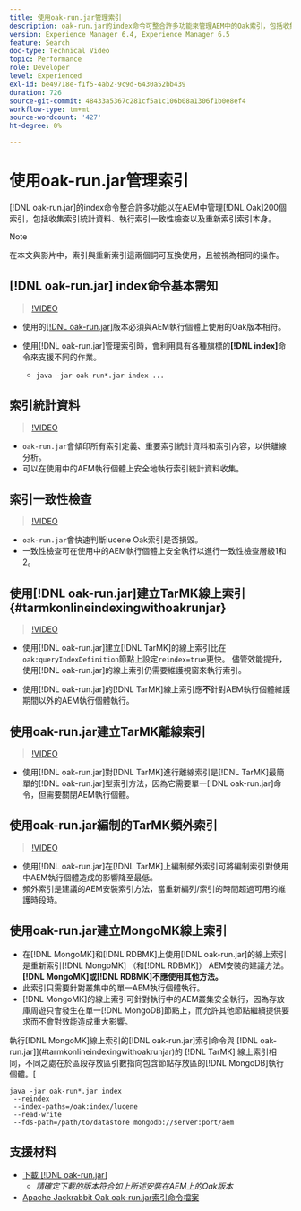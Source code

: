 ```yaml
---
title: 使用oak-run.jar管理索引
description: oak-run.jar的index命令可整合許多功能來管理AEM中的Oak索引，包括收集索引統計資料、執行索引一致性檢查以及重新索引索引本身。
version: Experience Manager 6.4, Experience Manager 6.5
feature: Search
doc-type: Technical Video
topic: Performance
role: Developer
level: Experienced
exl-id: be49718e-f1f5-4ab2-9c9d-6430a52bb439
duration: 726
source-git-commit: 48433a5367c281cf5a1c106b08a1306f1b0e8ef4
workflow-type: tm+mt
source-wordcount: '427'
ht-degree: 0%

---
```


# 使用oak-run.jar管理索引

[!DNL oak-run.jar]的index命令整合許多功能以在AEM中管理[!DNL Oak]200個索引，包括收集索引統計資料、執行索引一致性檢查以及重新索引索引本身。

>[!NOTE]
>
>在本文與影片中，索引與重新索引這兩個詞可互換使用，且被視為相同的操作。

## [!DNL oak-run.jar] index命令基本需知

>[!VIDEO](https://video.tv.adobe.com/v/21475?quality=12&learn=on)

* 使用的[[!DNL oak-run.jar]](https://repository.apache.org/service/local/artifact/maven/redirect?r=releases&amp;g=org.apache.jackrabbit&amp;a=oak-run&amp;v=1.8.0)版本必須與AEM執行個體上使用的Oak版本相符。
* 使用[!DNL oak-run.jar]管理索引時，會利用具有各種旗標的&#x200B;**[!DNL index]**&#x200B;命令來支援不同的作業。

   * `java -jar oak-run*.jar index ...`

## 索引統計資料

>[!VIDEO](https://video.tv.adobe.com/v/21477?quality=12&learn=on)

* `oak-run.jar`會傾印所有索引定義、重要索引統計資料和索引內容，以供離線分析。
* 可以在使用中的AEM執行個體上安全地執行索引統計資料收集。

## 索引一致性檢查

>[!VIDEO](https://video.tv.adobe.com/v/21476?quality=12&learn=on)

* `oak-run.jar`會快速判斷lucene Oak索引是否損毀。
* 一致性檢查可在使用中的AEM執行個體上安全執行以進行一致性檢查層級1和2。

## 使用[!DNL oak-run.jar]建立TarMK線上索引 {#tarmkonlineindexingwithoakrunjar}

>[!VIDEO](https://video.tv.adobe.com/v/21479?quality=12&learn=on)

* 使用[!DNL oak-run.jar]建立[!DNL TarMK]的線上索引比在`oak:queryIndexDefinition`節點上設定`reindex=true`更快。 儘管效能提升，使用[!DNL oak-run.jar]的線上索引仍需要維護視窗來執行索引。

* 使用[!DNL oak-run.jar]的[!DNL TarMK]線上索引應&#x200B;**不**&#x200B;針對AEM執行個體維護期間以外的AEM執行個體執行。

## 使用oak-run.jar建立TarMK離線索引

>[!VIDEO](https://video.tv.adobe.com/v/21478?quality=12&learn=on)

* 使用[!DNL oak-run.jar]對[!DNL TarMK]進行離線索引是[!DNL TarMK]最簡單的[!DNL oak-run.jar]型索引方法，因為它需要單一[!DNL oak-run.jar]命令，但需要關閉AEM執行個體。

## 使用oak-run.jar編制的TarMK頻外索引

>[!VIDEO](https://video.tv.adobe.com/v/21480?quality=12&learn=on)

* 使用[!DNL oak-run.jar]在[!DNL TarMK]上編制頻外索引可將編制索引對使用中AEM執行個體造成的影響降至最低。
* 頻外索引是建議的AEM安裝索引方法，當重新編列/索引的時間超過可用的維護時段時。

## 使用oak-run.jar建立MongoMK線上索引

* 在[!DNL MongoMK]和[!DNL RDBMK]上使用[!DNL oak-run.jar]的線上索引是重新索引[!DNL MongoMK] （和[!DNL RDBMK]） AEM安裝的建議方法。 **[!DNL MongoMK]或[!DNL RDBMK]不應使用其他方法。**
* 此索引只需要針對叢集中的單一AEM執行個體執行。
* [!DNL MongoMK]的線上索引可針對執行中的AEM叢集安全執行，因為存放庫周遊只會發生在單一[!DNL MongoDB]節點上，而允許其他節點繼續提供要求而不會對效能造成重大影響。

執行[!DNL MongoMK]線上索引的[!DNL oak-run.jar]索引命令與 [!DNL oak-run.jar]](#tarmkonlineindexingwithoakrunjar)的 [!DNL TarMK] 線上索引相同，不同之處在於區段存放區引數指向包含節點存放區的[!DNL MongoDB]執行個體。[

```
java -jar oak-run*.jar index
 --reindex
 --index-paths=/oak:index/lucene
 --read-write
 --fds-path=/path/to/datastore mongodb://server:port/aem
```

## 支援材料

* [下載 [!DNL oak-run.jar]](https://repository.apache.org/#nexus-search;gav~org.apache.jackrabbit~oak-run~~~~kw,versionexpand)
   * *請確定下載的版本符合如上所述安裝在AEM上的Oak版本*
* [Apache Jackrabbit Oak oak-run.jar索引命令檔案](https://jackrabbit.apache.org/oak/docs/query/oak-run-indexing.html)
